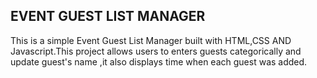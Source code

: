 ## EVENT GUEST LIST MANAGER
This is a simple Event Guest List Manager built with HTML,CSS AND Javascript.This project allows users to enters guests categorically and update guest's name ,it also displays time when each guest was added.